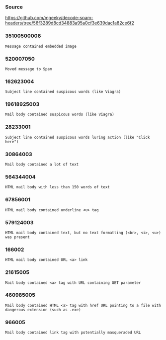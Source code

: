 ### Source
https://github.com/mgeeky/decode-spam-headers/tree/56f3289d8cd34883a95a0cf3e639dac1a82ce6f2

### 35100500006
```
Message contained embedded image
```

### 520007050
```
Moved message to Spam
```

### 162623004
```
Subject line contained suspicous words (like Viagra)
```

### 19618925003
```
Mail body contained suspicous words (like Viagra)
```

### 28233001
```
Subject line contained suspicous words luring action (like "Click here")
```

### 30864003
```
Mail body contained a lot of text
```

### 564344004
```
HTML mail body with less than 150 words of text
```

### 67856001
```
HTML mail body contained underline <u> tag
```

### 579124003
```
HTML mail body contained text, but no text formatting (<br>, <i>, <u>) was present
```

### 166002
```
HTML mail body contained URL <a> link
```

### 21615005
```
Mail body contained <a> tag with URL containing GET parameter
```

### 460985005
```
Mail body contained HTML <a> tag with href URL pointing to a file with dangerous extension (such as .exe)
```

### 966005
```
Mail body contained link tag with potentially masqueraded URL
```

